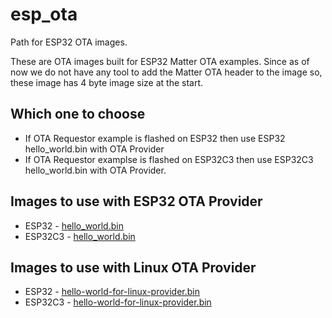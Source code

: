# esp_ota
Path for ESP32 OTA images.

These are OTA images built for ESP32 Matter OTA examples.
Since as of now we do not have any tool to add the Matter OTA header to the image so, these image has 4 byte image size at the start.

## Which one to choose
- If OTA Requestor example is flashed on ESP32 then use ESP32 hello_world.bin with OTA Provider
- If OTA Requestor examplse is flashed on ESP32C3 then use ESP32C3 hello_world.bin with OTA Provider.

## Images to use with ESP32 OTA Provider
- ESP32   - [hello_world.bin](esp32/hello_world.bin)
- ESP32C3 - [hello_world.bin](esp32c3/hello_world_c3.bin)

## Images to use with Linux OTA Provider
- ESP32   - [hello-world-for-linux-provider.bin](esp32/hello-world-for-linux-provider.bin)
- ESP32C3 - [hello-world-for-linux-provider.bin](esp32c3/hello-world-for-linux-provider.bin)
